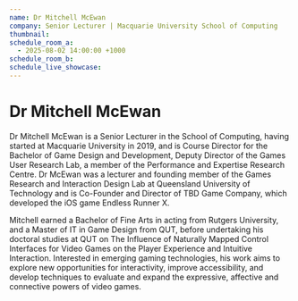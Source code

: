 ```yaml
---
name: Dr Mitchell McEwan
company: Senior Lecturer | Macquarie University School of Computing
thumbnail:
schedule_room_a:
  - 2025-08-02 14:00:00 +1000
schedule_room_b:
schedule_live_showcase:
---
```


# Dr Mitchell McEwan

Dr Mitchell McEwan is a Senior Lecturer in the School of Computing, having started at Macquarie University in 2019, and is Course Director for the Bachelor of Game Design and Development, Deputy Director of the Games User Research Lab, a member of the Performance and Expertise Research Centre. Dr McEwan was a lecturer and founding member of the Games Research and Interaction Design Lab at Queensland University of Technology and is Co-Founder and Director of TBD Game Company, which developed the iOS game Endless Runner X.

Mitchell earned a Bachelor of Fine Arts in acting from Rutgers University, and a Master of IT in Game Design from QUT, before undertaking his doctoral studies at QUT on The Influence of Naturally Mapped Control Interfaces for Video Games on the Player Experience and Intuitive Interaction. Interested in emerging gaming technologies, his work aims to explore new opportunities for interactivity, improve accessibility, and develop techniques to evaluate and expand the expressive, affective and connective powers of video games.
